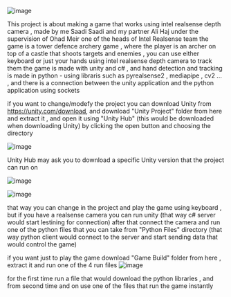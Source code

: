 ![image](https://github.com/saadisaadi1/Handshot-Tower-Defence/assets/50622237/48de47e6-1e2d-4d99-a8f2-e748f087275e)

This project is about making a game that works using intel realsense depth camera , made by me Saadi Saadi and my partner Ali Haj under the supervision of Ohad Meir one of the heads of Intel Realsense team
the game is a tower defence archery game , where the player is an archer on top of a castle that shoots targets and enemies , you can use either keyboard or just your hands using intel realsense depth camera to track them
the game is made with unity and c# , and hand detection and tracking is made in python - using libraris such as pyrealsense2 , mediapipe , cv2 ... , and there is a connection between the unity application and the python application using sockets

if you want to change/modefy the project you can download Unity from https://unity.com/download, and download "Unity Project" folder from here and extract it , and open it using "Unity Hub" (this would be downloaded when downloading Unity) by clicking the open button and choosing the directory

![image](https://github.com/saadisaadi1/Handshot-Tower-Defence/assets/50622237/fc688c29-69e3-4e5c-9398-76eb923d7bb1)

Unity Hub may ask you to download a specific Unity version that the project can run on

![image](https://github.com/saadisaadi1/Handshot-Tower-Defence/assets/50622237/4cd862a5-173c-486c-a5cf-dea98bc7147a)

![image](https://github.com/saadisaadi1/Handshot-Tower-Defence/assets/50622237/434aa2da-c3a2-4dbe-be56-0ee58a7fdbbf)

that way you can change in the project and play the game using keyboard , but if you have a realsense camera you can run unity (that way c# server would start lestining for connection) after that connect the camera and run one of the python files that you can take from "Python Files" directory (that way python client would connect to the server and start sending data that would control the game)

if you want just to play the game download "Game Build" folder from here , extract it and run one of the 4 run files
![image](https://github.com/saadisaadi1/Handshot-Tower-Defence/assets/50622237/d2448601-5058-4fce-8969-d8b2a8272539)

for the first time run a file that would download the python libraries , and from second time and on use one of the files that run the game instantly
